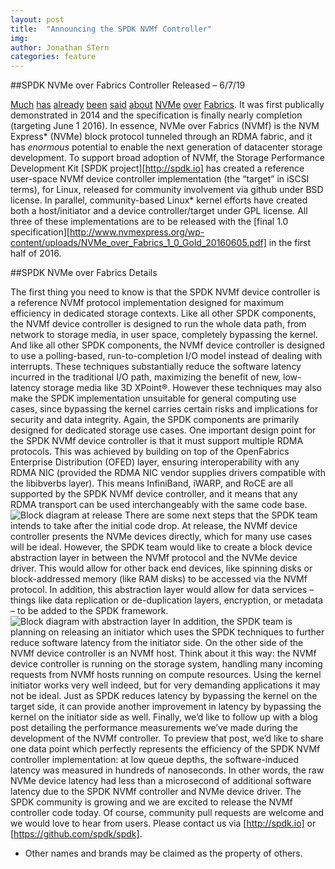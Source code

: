 ```yaml
---
layout: post
title:  "Announcing the SPDK NVMf Controller"
img: 
author: Jonathan STern
categories: feature
---
```

##SPDK NVMe over Fabrics Controller Released – 6/7/19

[Much][1] [has][2] [already][3] [been][4] [said][5] [about][6] [NVMe][7] [over][8] [Fabrics][9]. It was first publically demonstrated in 2014 and the specification is finally nearly completion (targeting June 1 2016). In essence, NVMe over Fabrics (NVMf) is the NVM Express* (NVMe) block protocol tunneled through an RDMA fabric, and it has _enormous_ potential to enable the next generation of datacenter storage development.
To support broad adoption of NVMf, the Storage Performance Development Kit [SPDK project][http://spdk.io] has created a reference user-space NVMf device controller implementation (the “target” in iSCSI terms), for Linux, released for community involvement via github under BSD license. In parallel, community-based Linux* kernel efforts have created both a host/initiator and a device controller/target under GPL license. All three of these implementations are to be released with the [final 1.0 specification][http://www.nvmexpress.org/wp-content/uploads/NVMe_over_Fabrics_1_0_Gold_20160605.pdf] in the first half of 2016.

##SPDK NVMe over Fabrics Details

The first thing you need to know is that the SPDK NVMf device controller is a reference NVMf protocol implementation designed for maximum efficiency in dedicated storage contexts. Like all other SPDK components, the NVMf device controller is designed to run the whole data path, from network to storage media, in user space, completely bypassing the kernel. And like all other SPDK components, the NVMf device controller is designed to use a polling-based, run-to-completion I/O model instead of dealing with interrupts. These techniques substantially reduce the software latency incurred in the traditional I/O path, maximizing the benefit of new, low-latency storage media like 3D XPoint®. However these techniques may also make the SPDK implementation unsuitable for general computing use cases, since bypassing the kernel carries certain risks and implications for security and data integrity. Again, the SPDK components are primarily designed for dedicated storage use cases. 
One important design point for the SPDK NVMf device controller is that it must support multiple RDMA protocols. This was achieved by building on top of the OpenFabrics Enterprise Distribution (OFED) layer, ensuring interoperability with any RDMA NIC (provided the RDMA NIC vendor supplies drivers compatible with the libibverbs layer). This means InfiniBand, iWARP, and RoCE are all supported by the SPDK NVMf device controller, and it means that any RDMA transport can be used interchangeably with the same code base. 
![Block diagram at release](https://github.com/JonathanStern/spdk.github.io/blob/post-jstern-nvmf-intro/img/blog/SPDK_NVMf_Initial.png)
There are some next steps that the SPDK team intends to take after the initial code drop. At release, the NVMf device controller presents the NVMe devices directly, which for many use cases will be ideal. However, the SPDK team would like to create a block device abstraction layer in between the NVMf protocol and the NVMe device driver. This would allow for other back end devices, like spinning disks or block-addressed memory (like RAM disks) to be accessed via the NVMf protocol. In addition, this abstraction layer would allow for data services – things like data replication or de-duplication layers, encryption, or metadata – to be added to the SPDK framework. 
![Block diagram with abstraction layer](https://github.com/JonathanStern/spdk.github.io/blob/post-jstern-nvmf-intro/img/blog/SPDK_NVMf_Goal.png)
In addition, the SPDK team is planning on releasing an initiator which uses the SPDK techniques to further reduce software latency from the initiator side. On the other side of the NVMf device controller is an NVMf host. Think about it this way: the NVMf device controller is running on the storage system, handling many incoming requests from NVMf hosts running on compute resources. Using the kernel initiator works very well indeed, but for very demanding applications it may not be ideal. Just as SPDK reduces latency by bypassing the kernel on the target side, it can provide another improvement in latency by bypassing the kernel on the initiator side as well.
Finally, we’d like to follow up with a blog post detailing the performance measurements we’ve made during the development of the NVMf controller. To preview that post, we’d like to share one data point which perfectly represents the efficiency of the SPDK NVMf controller implementation: at low queue depths, the software-induced latency was measured in hundreds of nanoseconds. In other words, the raw NVMe device latency had less than a microsecond of additional software latency due to the SPDK NVMf controller and NVMe device driver.
The SPDK community is growing and we are excited to release the NVMf controller code today. Of course, community pull requests are welcome and we would love to hear from users. Please contact us via [http://spdk.io] or [https://github.com/spdk/spdk]. 


[1]: http://www.nvmexpress.org/wp-content/uploads/NVM_Express_oF-1_2_Press_Release.pdf
[2]: http://www.nvmexpress.org/about/nvm-express-overview/
[3]: https://www.openfabrics.org/images/eventpresos/workshops2015/DevWorkshop/Monday/monday_10.pdf
[4]: http://www.flashmemorysummit.com/English/Collaterals/Proceedings/2015/20150811_FA12_Overview.pdf
[5]: http://www.chelsio.com/wp-content/uploads/resources/NVM_Express_Over_Fabrics.pdf
[6]: http://www.roceinitiative.org/uncategorized/rdma-interconnects-paving-the-way-for-nvme-over-fabrics-technology
[7]: http://nvmexpress.org/wp-content/uploads/2013/04/NVM_whitepaper.pdf
[8]: http://www.snia.org/sites/default/files/SDC15_presentations/networking/WaelNoureddine_Implementing_%20NVMe_revision.pdf
[9]: http://www.flashmemorysummit.com/English/Collaterals/Proceedings/2015/20150813_S303A_Davis.pdf
















*  Other names and brands may be claimed as the property of others.
